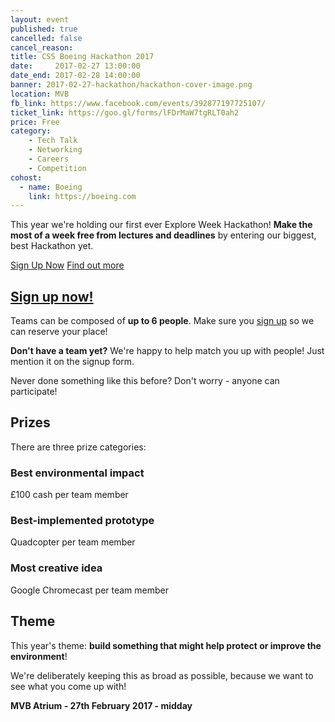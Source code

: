 ```yaml
---
layout: event
published: true
cancelled: false
cancel_reason:
title: CSS Boeing Hackathon 2017
date:     2017-02-27 13:00:00
date_end: 2017-02-28 14:00:00
banner: 2017-02-27-hackathon/hackathon-cover-image.png
location: MVB
fb_link: https://www.facebook.com/events/392877197725107/
ticket_link: https://goo.gl/forms/lFDrMaW7tgRLT0ah2
price: Free
category:
    - Tech Talk
    - Networking
    - Careers
    - Competition
cohost:
  - name: Boeing
    link: https://boeing.com
---
```


This year we're holding our first ever Explore Week Hackathon! **Make the most of a week free from lectures and deadlines** by entering our biggest, best Hackathon yet.

<a href="https://goo.gl/forms/lFDrMaW7tgRLT0ah2" class="btn btn--dark">Sign Up Now</a>
<a href="/pages/hackathon-2017" class="btn btn--dark">Find out more</a>

## [Sign up now!](https://goo.gl/forms/lFDrMaW7tgRLT0ah2)

Teams can be composed of **up to 6 people**. Make sure you [sign up](https://goo.gl/forms/lFDrMaW7tgRLT0ah2) so we can reserve your place!

**Don't have a team yet?** We're happy to help match you up with people! Just mention it on the signup form.

Never done something like this before? Don't worry - anyone can participate!

## Prizes

There are three prize categories:

### Best environmental impact
£100 cash per team member

### Best-implemented prototype
Quadcopter per team member

### Most creative idea
Google Chromecast per team member

## Theme

This year's theme: **build something that might help protect or improve the environment**!

We're deliberately keeping this as broad as possible, because we want to see what you come up with!

**MVB Atrium - 27th February 2017 - midday**
